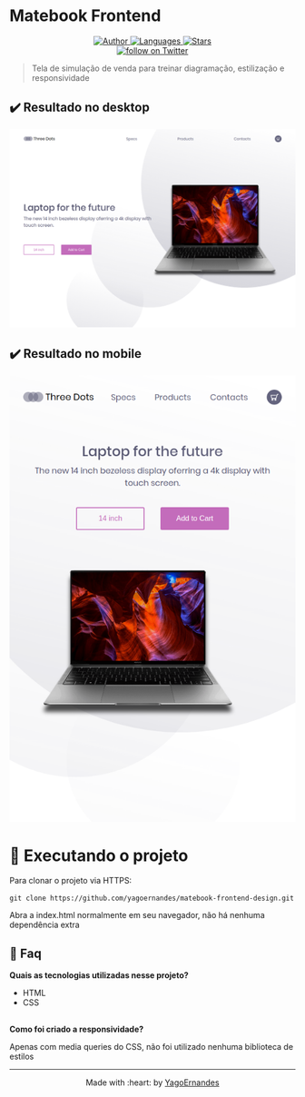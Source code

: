 # Matebook Frontend


<p align="center">
    <a href="https://www.linkedin.com/in/yagoernandes">
        <img src="https://img.shields.io/badge/Author-YagoErnandes-brightgreen" alt="Author" />
    </a>
    <a href="#">
        <img src="https://img.shields.io/github/languages/count/YagoErnandes/myBusDf?color=brightgreen" alt="Languages" />
    </a>
    <a href="https://github.com/yagoernandes/myBusDf/stargazers">
        <img src="https://img.shields.io/github/stars/YagoErnandes/myBusDf?color=brightgreen" alt="Stars" />
    </a>
    <br />
    <a href="https://twitter.com/intent/follow?screen_name=yagoernandes">
        <img src="https://img.shields.io/twitter/follow/yagoernandes?style=social&logo=twitter"
            alt="follow on Twitter"></a>
</p>

> Tela de simulação de venda para treinar diagramação, estilização e responsividade

## :heavy_check_mark: Resultado no desktop

<p align="center"><img src=".github/pc.png"/></p>

## :heavy_check_mark: Resultado no mobile

<p align="center"><img src=".github/mobile.png"/></p>

# :construction_worker: Executando o projeto

Para clonar o projeto via HTTPS:
```shell
git clone https://github.com/yagoernandes/matebook-frontend-design.git
```

Abra a index.html normalmente em seu navegador, não há nenhuma dependência extra


## :postbox: Faq

**Quais as tecnologias utilizadas nesse projeto?**

- HTML
- CSS
##

**Como foi criado a responsividade?**

Apenas com media queries do CSS, não foi utilizado nenhuma biblioteca de estilos

---

<p align="center">
Made with :heart: by <a href="https://www.linkedin.com/in/yagoernandes">YagoErnandes</a>
</p>